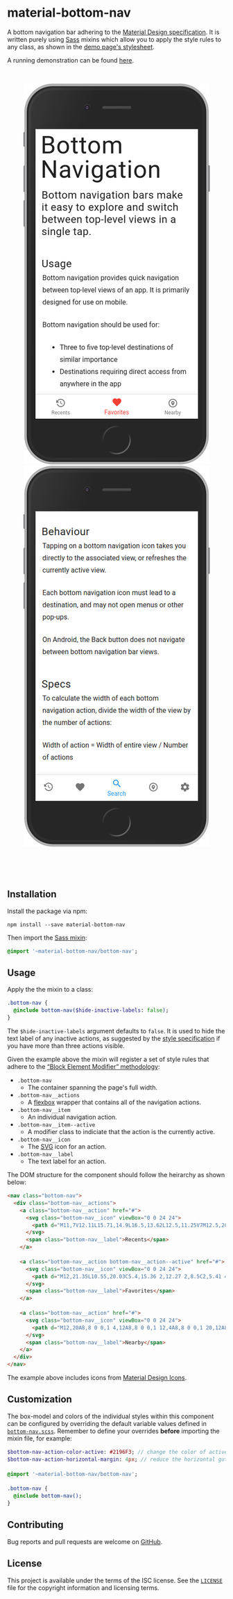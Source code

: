 # material-bottom-nav

A bottom navigation bar adhering to the [Material Design specification][spec].
It is written purely using [Sass][sass] mixins which allow you to apply the
style rules to any class, as shown in the [demo page's stylesheet][demo.scss].

A running demonstration can be found [here][demo].

<br />

<p align="center">
  <a href="https://michaelbull.github.io/material-bottom-nav/">
    <img src="./preview-3.png" alt="Preview" />
  </a>
  <a href="https://michaelbull.github.io/material-bottom-nav/">
    <img src="./preview-5.png" alt="Preview" />
  </a>
</p>

<br />
<br />
<br />

## Installation

Install the package via npm:

```
npm install --save material-bottom-nav
```

Then import the [Sass mixin][mixin]:

```sass
@import '~material-bottom-nav/bottom-nav';
```

## Usage

Apply the the mixin to a class:

```sass
.bottom-nav {
  @include bottom-nav($hide-inactive-labels: false);
}
```

The `$hide-inactive-labels` argument defaults to `false`. It is used to hide the
text label of any inactive actions, as suggested by the
[style specification][style-spec] if you have more than three actions visible.

Given the example above the mixin will register a set of style rules that adhere
to the [“Block Element Modifier” methodology][bem]:

- `.bottom-nav`
  - The container spanning the page's full width.
- `.bottom-nav__actions`
  - A [flexbox][flexbox] wrapper that contains all of the navigation actions.
- `.bottom-nav__item`
  - An individual navigation action.
- `.bottom-nav__item--active`
  - A modifier class to indiciate that the action is the currently active.
- `.bottom-nav__icon`
  - The [SVG][svg] icon for an action.
- `.bottom-nav__label`
  - The text label for an action.

The DOM structure for the component should follow the heirarchy as shown below:

```html
<nav class="bottom-nav">
  <div class="bottom-nav__actions">
    <a class="bottom-nav__action" href="#">
      <svg class="bottom-nav__icon" viewBox="0 0 24 24">
        <path d="M11,7V12.11L15.71,14.9L16.5,13.62L12.5,11.25V7M12.5,2C8.97,2 5.91,3.92 4.27,6.77L2,4.5V11H8.5L5.75,8.25C6.96,5.73 9.5,4 12.5,4A7.5,7.5 0 0,1 20,11.5A7.5,7.5 0 0,1 12.5,19C9.23,19 6.47,16.91 5.44,14H3.34C4.44,18.03 8.11,21 12.5,21C17.74,21 22,16.75 22,11.5A9.5,9.5 0 0,0 12.5,2Z"></path>
      </svg>
      <span class="bottom-nav__label">Recents</span>
    </a>

    <a class="bottom-nav__action bottom-nav__action--active" href="#">
      <svg class="bottom-nav__icon" viewBox="0 0 24 24">
        <path d="M12,21.35L10.55,20.03C5.4,15.36 2,12.27 2,8.5C2,5.41 4.42,3 7.5,3C9.24,3 10.91,3.81 12,5.08C13.09,3.81 14.76,3 16.5,3C19.58,3 22,5.41 22,8.5C22,12.27 18.6,15.36 13.45,20.03L12,21.35Z"></path>
      </svg>
      <span class="bottom-nav__label">Favorites</span>
    </a>

    <a class="bottom-nav__action" href="#">
      <svg class="bottom-nav__icon" viewBox="0 0 24 24">
        <path d="M12,20A8,8 0 0,1 4,12A8,8 0 0,1 12,4A8,8 0 0,1 20,12A8,8 0 0,1 12,20M12,2A10,10 0 0,0 2,12A10,10 0 0,0 12,22A10,10 0 0,0 22,12A10,10 0 0,0 12,2M12,12.5A1.5,1.5 0 0,1 10.5,11A1.5,1.5 0 0,1 12,9.5A1.5,1.5 0 0,1 13.5,11A1.5,1.5 0 0,1 12,12.5M12,7.2C9.9,7.2 8.2,8.9 8.2,11C8.2,14 12,17.5 12,17.5C12,17.5 15.8,14 15.8,11C15.8,8.9 14.1,7.2 12,7.2Z"></path>
      </svg>
      <span class="bottom-nav__label">Nearby</span>
    </a>
  </div>
</nav>
```

The example above includes icons from [Material Design Icons][material-icons].

## Customization

The box-model and colors of the individual styles within this component can be
configured by overriding the default variable values defined in
[`bottom-nav.scss`][mixin]. Remember to define your overrides **before**
importing the mixin file, for example:

```sass
$bottom-nav-action-color-active: #2196F3; // change the color of active items to blue
$bottom-nav-action-horizontal-margin: 4px; // reduce the horizontal gutter between actions

@import '~material-bottom-nav/bottom-nav';

.bottom-nav {
  @include bottom-nav();
}
```

## Contributing

Bug reports and pull requests are welcome on [GitHub][github].

## License

This project is available under the terms of the ISC license. See the
[`LICENSE`][license] file for the copyright information and licensing terms.

[spec]: https://material.io/guidelines/components/bottom-navigation.html
[sass]: http://sass-lang.com/guide
[demo.scss]: https://github.com/michaelbull/material-bottom-nav/blob/master/demo/index.scss#L64
[demo]: https://michaelbull.github.io/material-bottom-nav/
[mixin]: https://github.com/michaelbull/material-bottom-nav/blob/master/bottom-nav.scss
[style-spec]: https://material.io/guidelines/components/bottom-navigation.html#bottom-navigation-style
[bem]: http://getbem.com/
[flexbox]: https://developer.mozilla.org/en-US/docs/Web/CSS/CSS_Flexible_Box_Layout/Using_CSS_flexible_boxes
[svg]: https://developer.mozilla.org/en-US/docs/Web/SVG
[material-icons]: https://materialdesignicons.com/
[github]: https://github.com/michaelbull/material-bottom-nav
[license]: https://github.com/michaelbull/material-bottom-nav/blob/master/LICENSE
